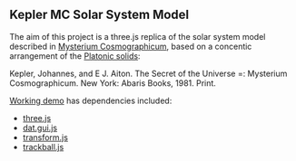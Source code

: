 Kepler MC Solar System Model
----------------------------------------------------------------------------------
The aim of this project is a three.js replica of the solar system model described in [Mysterium Cosmographicum](https://en.wikipedia.org/wiki/Mysterium_Cosmographicum), based on a concentic arrangement of the [Platonic solids](https://en.wikipedia.org/wiki/Platonic_solid):

Kepler, Johannes, and E J. Aiton. The Secret of the Universe =: Mysterium Cosmographicum. New York: Abaris Books, 1981. Print.

[Working demo](http://13.91.141.66/) has dependencies included:

 * [three.js](https://threejs.org/)
 * [dat.gui.js](https://github.com/dataarts/dat.gui)
 * [transform.js](https://threejs.org/docs/#examples/en/controls/TransformControls)
 * [trackball.js](https://threejs.org/docs/#examples/en/controls/TrackballControls)

